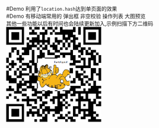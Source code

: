 #Demo 利用了`location.hash`达到单页面的效果<br>
#Demo 有移动端常用的 弹出框 非空校验 操作列表 大图预览<br>
其他一些功能以后有时间也会陆续更新加入,示例扫描下方二维码<br>
<img src='json/dantyli.png'>
